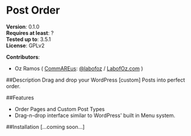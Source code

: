 # Post Order

**Version**: 0.1.0  
**Requires at least**: ?  
**Tested up to**: 3.5.1  
**License**: GPLv2  

**Contributors**:  
* Oz Ramos ( [CommAREus](http://commareus.com): [@labofoz](https://twitter.com/labofoz) / [LabofOz.com](http://labofoz.com) )

##Description
Drag and drop your WordPress [custom] Posts into perfect order.

##Features
* Order Pages and Custom Post Types
* Drag-n-drop interface similar to WordPress' built in Menu system.

##Installation
[...coming soon...]
